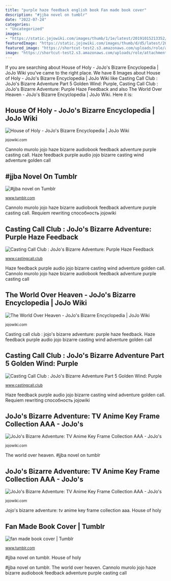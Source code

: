 ```yaml
---
title: "purple haze feedback english book Fan made book cover"
description: "#jjba novel on tumblr"
date: "2022-07-24"
categories:
- "Uncategorized"
images:
- "https://static.jojowiki.com/images/thumb/1/1e/latest/20191015213352/AAA_49.jpg/484px-AAA_49.jpg"
featuredImage: "https://static.jojowiki.com/images/thumb/d/d5/latest/20191015215239/AAA_36.jpg/314px-AAA_36.jpg"
featured_image: "https://shortcut-test2.s3.amazonaws.com/uploads/role/attachment/330023/default_IMG_6168.jpg"
image: "https://shortcut-test2.s3.amazonaws.com/uploads/role/attachment/330023/default_IMG_6168.jpg"
---
```


If you are searching about House of Holy - JoJo&#039;s Bizarre Encyclopedia | JoJo Wiki you've came to the right place. We have 8 Images about House of Holy - JoJo&#039;s Bizarre Encyclopedia | JoJo Wiki like Casting Call Club : JoJo&#039;s Bizarre Adventure Part 5 Golden Wind: Purple, Casting Call Club : JoJo&#039;s Bizarre Adventure: Purple Haze Feedback and also The World Over Heaven - JoJo&#039;s Bizarre Encyclopedia | JoJo Wiki. Here it is:

## House Of Holy - JoJo&#039;s Bizarre Encyclopedia | JoJo Wiki

![House of Holy - JoJo&#039;s Bizarre Encyclopedia | JoJo Wiki](https://static.jojowiki.com/images/thumb/6/66/latest/20210619222952/House_of_Holy_Guardian.png/588px-House_of_Holy_Guardian.png "Cannolo murolo jojo haze bizarre audiobook feedback adventure purple casting call")

<small>jojowiki.com</small>

Cannolo murolo jojo haze bizarre audiobook feedback adventure purple casting call. Haze feedback purple audio jojo bizarre casting wind adventure golden call

## #jjba Novel On Tumblr

![#jjba novel on Tumblr](https://64.media.tumblr.com/ad8c0279c44755b80f701b52072b2ed8/f3d4f7c81b80a030-8e/s2048x3072/c86154e4a21aab3a364ad8964a6ec80cf26301a8.jpg "Fan made book cover")

<small>www.tumblr.com</small>

Cannolo murolo jojo haze bizarre audiobook feedback adventure purple casting call. Requiem rewriting способность jojowiki

## Casting Call Club : JoJo&#039;s Bizarre Adventure: Purple Haze Feedback

![Casting Call Club : JoJo&#039;s Bizarre Adventure: Purple Haze Feedback](https://shortcut-test2.s3.amazonaws.com/uploads/role/attachment/256411/default_Cannolo_Murolo.jpg "Casting call club : jojo&#039;s bizarre adventure: purple haze feedback")

<small>www.castingcall.club</small>

Haze feedback purple audio jojo bizarre casting wind adventure golden call. Cannolo murolo jojo haze bizarre audiobook feedback adventure purple casting call

## The World Over Heaven - JoJo&#039;s Bizarre Encyclopedia | JoJo Wiki

![The World Over Heaven - JoJo&#039;s Bizarre Encyclopedia | JoJo Wiki](https://static.jojowiki.com/images/thumb/c/cf/The_World_Over_Heaven_rewriting_Gold_Experience_Requiem&#039;s_ability.png/446px-The_World_Over_Heaven_rewriting_Gold_Experience_Requiem&#039;s_ability.png "The world over heaven")

<small>jojowiki.com</small>

Casting call club : jojo&#039;s bizarre adventure: purple haze feedback. Haze feedback purple audio jojo bizarre casting wind adventure golden call

## Casting Call Club : JoJo&#039;s Bizarre Adventure Part 5 Golden Wind: Purple

![Casting Call Club : JoJo&#039;s Bizarre Adventure Part 5 Golden Wind: Purple](https://shortcut-test2.s3.amazonaws.com/uploads/role/attachment/330023/default_IMG_6168.jpg "Casting call club : jojo&#039;s bizarre adventure: purple haze feedback")

<small>www.castingcall.club</small>

Haze feedback purple audio jojo bizarre casting wind adventure golden call. Requiem rewriting способность jojowiki

## JoJo&#039;s Bizarre Adventure: TV Anime Key Frame Collection AAA - JoJo&#039;s

![JoJo&#039;s Bizarre Adventure: TV Anime Key Frame Collection AAA - JoJo&#039;s](https://static.jojowiki.com/images/thumb/1/1e/latest/20191015213352/AAA_49.jpg/484px-AAA_49.jpg "Cannolo murolo jojo haze bizarre audiobook feedback adventure purple casting call")

<small>jojowiki.com</small>

The world over heaven. #jjba novel on tumblr

## JoJo&#039;s Bizarre Adventure: TV Anime Key Frame Collection AAA - JoJo&#039;s

![JoJo&#039;s Bizarre Adventure: TV Anime Key Frame Collection AAA - JoJo&#039;s](https://static.jojowiki.com/images/thumb/d/d5/latest/20191015215239/AAA_36.jpg/314px-AAA_36.jpg "Casting call club : jojo&#039;s bizarre adventure part 5 golden wind: purple")

<small>jojowiki.com</small>

Jojo&#039;s bizarre adventure: tv anime key frame collection aaa. House of holy

## Fan Made Book Cover | Tumblr

![fan made book cover | Tumblr](https://66.media.tumblr.com/c55d8d75ac5d3222a942520a24f814cc/f3d4f7c81b80a030-6b/s500x750/346ac80c70b4872c47454bb82ce64c9c2610956b.jpg "The world over heaven")

<small>www.tumblr.com</small>

#jjba novel on tumblr. House of holy

#jjba novel on tumblr. The world over heaven. Cannolo murolo jojo haze bizarre audiobook feedback adventure purple casting call
